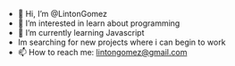 - 👋 Hi, I’m @LintonGomez
- 👀 I’m interested in learn about programming
- 🌱 I’m currently learning Javascript
- Im searching for new projects where i can begin to work
- 📫 How to reach me: lintongomez@gmail.com

<!---
LintonGomez/LintonGomez is a ✨ special ✨ repository because its `README.md` (this file) appears on your GitHub profile.
You can click the Preview link to take a look at your changes.
--->
